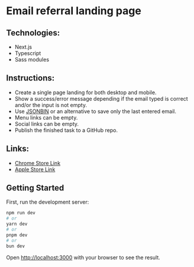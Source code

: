 # Email referral landing page

## Technologies:
- Next.js
- Typescript
- Sass modules

## Instructions:
- Create a single page landing for both desktop and mobile.
- Show a success/error message depending if the email typed is correct and/or the input is not empty.
- Use [JSONBIN](https://jsonbin.io/) or an alternative to save only the last entered email.
- Menu links can be empty.
- Social links can be empty.
- Publish the finished task to a GitHub repo.

## Links:
- [Chrome Store Link](https://chrome.google.com/webstore/detail/ratepunk-same-hotel-way-c/gdaioanblcnghddimngklkhgcbomfdck?utm_source=ratepunk)
- [Apple Store Link](https://apps.apple.com/app/ratepunk/id1607823726)


## Getting Started

First, run the development server:

```bash
npm run dev
# or
yarn dev
# or
pnpm dev
# or
bun dev
```

Open [http://localhost:3000](http://localhost:3000) with your browser to see the result.
